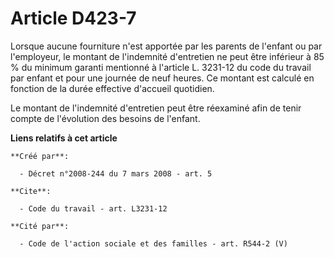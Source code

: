 # Article D423-7

Lorsque aucune fourniture n'est apportée par les parents de l'enfant ou par l'employeur, le montant de l'indemnité
d'entretien ne peut être inférieur à 85 % du minimum garanti mentionné à l'article L. 3231-12 du code du travail par enfant
et pour une journée de neuf heures. Ce montant est calculé en fonction de la durée effective d'accueil quotidien. 

Le montant de l'indemnité d'entretien peut être réexaminé afin de tenir compte de l'évolution des besoins de l'enfant.

**Liens relatifs à cet article**

	**Créé par**:

	  - Décret n°2008-244 du 7 mars 2008 - art. 5

	**Cite**:

	  - Code du travail - art. L3231-12

	**Cité par**:

	  - Code de l'action sociale et des familles - art. R544-2 (V)

